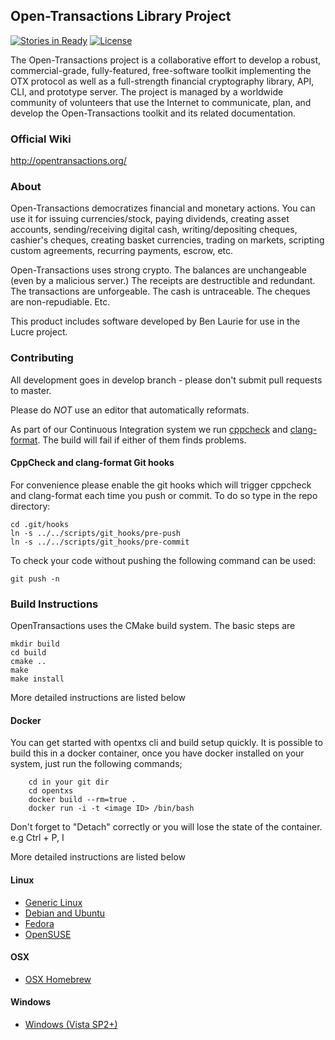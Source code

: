 ## Open-Transactions Library Project

[![Stories in Ready](https://badge.waffle.io/open-transactions/opentxs.svg?label=ready&title=Ready)](http://waffle.io/open-transactions/opentxs) 
[![License](http://img.shields.io/:License-MPLv2-yellow.svg)](LICENSE)


The Open-Transactions project is a collaborative effort to develop
a robust, commercial-grade, fully-featured, free-software toolkit
implementing the OTX protocol as well as a full-strength financial
cryptography library, API, CLI, and prototype server. The project
is managed by a worldwide community of volunteers that use the
Internet to communicate, plan, and develop the Open-Transactions
toolkit and its related documentation.

### Official Wiki

http://opentransactions.org/

### About

Open-Transactions democratizes financial and monetary actions. You
can use it for issuing currencies/stock, paying dividends, creating
asset accounts, sending/receiving digital cash, writing/depositing
cheques, cashier's cheques, creating basket currencies, trading on
markets, scripting custom agreements, recurring payments, escrow,
etc.

Open-Transactions uses strong crypto. The balances are unchangeable
(even by a malicious server.) The receipts are destructible and
redundant. The transactions are unforgeable. The cash is untraceable.
The cheques are non-repudiable. Etc.

This product includes software developed by Ben Laurie for use in
the Lucre project.

### Contributing

All development goes in develop branch - please don't submit pull requests to
master.

Please do *NOT* use an editor that automatically reformats.

As part of our Continuous Integration system
we run [cppcheck](https://github.com/danmar/cppcheck/) and 
[clang-format](http://clang.llvm.org/docs/ClangFormat.html). The build will fail
if either of them finds problems.

#### CppCheck and clang-format Git hooks

For convenience please enable the git hooks which will trigger cppcheck and
clang-format each time you push or commit. To do so type in the repo directory:

    cd .git/hooks
    ln -s ../../scripts/git_hooks/pre-push
    ln -s ../../scripts/git_hooks/pre-commit

To check your code without pushing the following command can be used:

    git push -n

### Build Instructions

OpenTransactions uses the CMake build system. The basic steps are

    mkdir build
    cd build
    cmake ..
    make
    make install

More detailed instructions are listed below

#### Docker

You can get started with opentxs cli and build setup quickly. It is possible to build this in a docker container, once you have docker installed on your system, just run the following commands;

        cd in your git dir
        cd opentxs
        docker build --rm=true .
        docker run -i -t <image ID> /bin/bash

Don't forget to "Detach" correctly or you will lose the state of the container. e.g Ctrl + P, I

More detailed instructions are listed below

#### Linux

 * [Generic Linux](docs/INSTALL-MEMO-Linux.txt)
 * [Debian and Ubuntu](docs/INSTALL-Debian_Ubuntu.txt)
 * [Fedora](docs/INSTALL-Fedora.txt)
 * [OpenSUSE](docs/INSTALL-openSUSE.txt)

#### OSX

 * [OSX Homebrew](docs/INSTALL-OSX-Homebrew.txt)

#### Windows

 * [Windows (Vista SP2+)](docs/INSTALL-Windows.txt)
